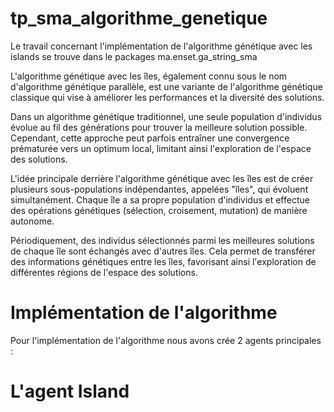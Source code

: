 # tp_sma_algorithme_genetique

Le travail concernant l'implémentation de l'algorithme génétique avec les islands se trouve dans le packages ma.enset.ga_string_sma

L'algorithme génétique avec les îles, également connu sous le nom d'algorithme génétique parallèle, est une variante de l'algorithme génétique classique qui vise à améliorer les performances et la diversité des solutions.

Dans un algorithme génétique traditionnel, une seule population d'individus évolue au fil des générations pour trouver la meilleure solution possible. Cependant, cette approche peut parfois entraîner une convergence prématurée vers un optimum local, limitant ainsi l'exploration de l'espace des solutions.

L'idée principale derrière l'algorithme génétique avec les îles est de créer plusieurs sous-populations indépendantes, appelées "îles", qui évoluent simultanément. Chaque île a sa propre population d'individus et effectue des opérations génétiques (sélection, croisement, mutation) de manière autonome.

Périodiquement, des individus sélectionnés parmi les meilleures solutions de chaque île sont échangés avec d'autres îles. Cela permet de transférer des informations génétiques entre les îles, favorisant ainsi l'exploration de différentes régions de l'espace des solutions.

# Implémentation de l'algorithme

Pour l'implémentation de l'algorithme nous avons crée 2 agents principales :
  # L'agent Island
